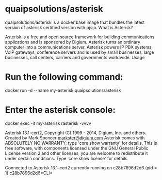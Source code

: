 # quaipsolutions/asterisk

quaipsolutions/asterisk is a docker base image that bundles the latest version of asterisk certified version with pjsip.
What is Asterisk?

Asterisk is a free and open source framework for building communications applications and is sponsored by Digium.
Asterisk turns an ordinary computer into a communications server. Asterisk powers IP PBX systems, VoIP gateways, conference servers and is used by small businesses, large businesses, call centers, carriers and governments worldwide.
Usage

# Run the following command:

docker run -d --name my-asterisk quaipsolutions/asterisk

# Enter the asterisk console:

docker exec -it my-asterisk rasterisk -vvvv

Asterisk 13.1-cert2, Copyright (C) 1999 - 2014, Digium, Inc. and others. 
Created by Mark Spencer <markster@digium.com>
Asterisk comes with ABSOLUTELY NO WARRANTY; type 'core show warranty' for details.
This is free software, with components licensed under the GNU General Public  
License version 2 and other licenses; you are welcome to redistribute it under
certain conditions. Type 'core show license' for details.

Connected to Asterisk 13.1-cert2 currently running on c28b7896d2d6 (pid = 1)
c28b7896d2d6*CLI>


